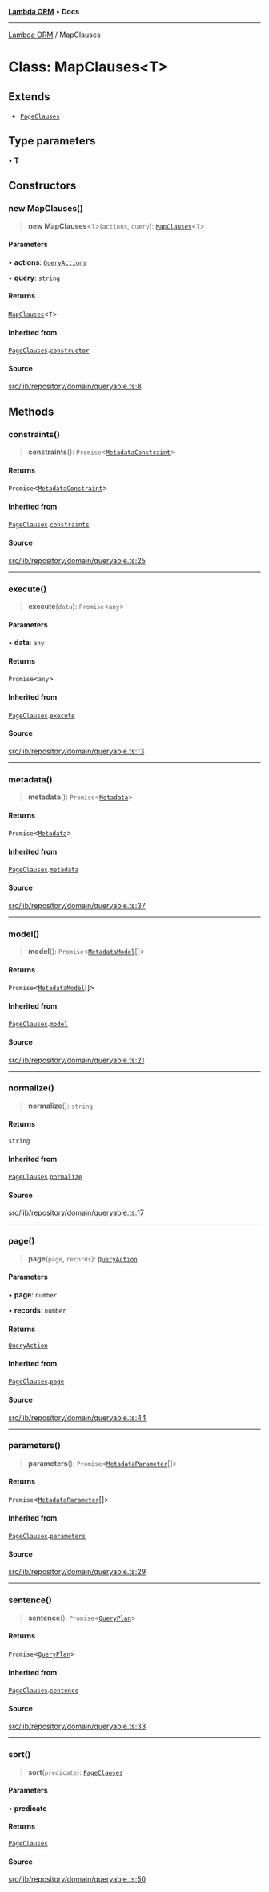 [**Lambda ORM**](../README.md) • **Docs**

***

[Lambda ORM](../README.md) / MapClauses

# Class: MapClauses\<T\>

## Extends

- [`PageClauses`](PageClauses.md)

## Type parameters

• **T**

## Constructors

### new MapClauses()

> **new MapClauses**\<`T`\>(`actions`, `query`): [`MapClauses`](MapClauses.md)\<`T`\>

#### Parameters

• **actions**: [`QueryActions`](../interfaces/QueryActions.md)

• **query**: `string`

#### Returns

[`MapClauses`](MapClauses.md)\<`T`\>

#### Inherited from

[`PageClauses`](PageClauses.md).[`constructor`](PageClauses.md#constructors)

#### Source

[src/lib/repository/domain/queryable.ts:8](https://github.com/lambda-orm/lambdaorm-base/blob/1d2abad50f28511cd0e6125c8c883a452d54160f/src/lib/repository/domain/queryable.ts#L8)

## Methods

### constraints()

> **constraints**(): `Promise`\<[`MetadataConstraint`](../interfaces/MetadataConstraint.md)\>

#### Returns

`Promise`\<[`MetadataConstraint`](../interfaces/MetadataConstraint.md)\>

#### Inherited from

[`PageClauses`](PageClauses.md).[`constraints`](PageClauses.md#constraints)

#### Source

[src/lib/repository/domain/queryable.ts:25](https://github.com/lambda-orm/lambdaorm-base/blob/1d2abad50f28511cd0e6125c8c883a452d54160f/src/lib/repository/domain/queryable.ts#L25)

***

### execute()

> **execute**(`data`): `Promise`\<`any`\>

#### Parameters

• **data**: `any`

#### Returns

`Promise`\<`any`\>

#### Inherited from

[`PageClauses`](PageClauses.md).[`execute`](PageClauses.md#execute)

#### Source

[src/lib/repository/domain/queryable.ts:13](https://github.com/lambda-orm/lambdaorm-base/blob/1d2abad50f28511cd0e6125c8c883a452d54160f/src/lib/repository/domain/queryable.ts#L13)

***

### metadata()

> **metadata**(): `Promise`\<[`Metadata`](../interfaces/Metadata.md)\>

#### Returns

`Promise`\<[`Metadata`](../interfaces/Metadata.md)\>

#### Inherited from

[`PageClauses`](PageClauses.md).[`metadata`](PageClauses.md#metadata)

#### Source

[src/lib/repository/domain/queryable.ts:37](https://github.com/lambda-orm/lambdaorm-base/blob/1d2abad50f28511cd0e6125c8c883a452d54160f/src/lib/repository/domain/queryable.ts#L37)

***

### model()

> **model**(): `Promise`\<[`MetadataModel`](../interfaces/MetadataModel.md)[]\>

#### Returns

`Promise`\<[`MetadataModel`](../interfaces/MetadataModel.md)[]\>

#### Inherited from

[`PageClauses`](PageClauses.md).[`model`](PageClauses.md#model)

#### Source

[src/lib/repository/domain/queryable.ts:21](https://github.com/lambda-orm/lambdaorm-base/blob/1d2abad50f28511cd0e6125c8c883a452d54160f/src/lib/repository/domain/queryable.ts#L21)

***

### normalize()

> **normalize**(): `string`

#### Returns

`string`

#### Inherited from

[`PageClauses`](PageClauses.md).[`normalize`](PageClauses.md#normalize)

#### Source

[src/lib/repository/domain/queryable.ts:17](https://github.com/lambda-orm/lambdaorm-base/blob/1d2abad50f28511cd0e6125c8c883a452d54160f/src/lib/repository/domain/queryable.ts#L17)

***

### page()

> **page**(`page`, `records`): [`QueryAction`](QueryAction.md)

#### Parameters

• **page**: `number`

• **records**: `number`

#### Returns

[`QueryAction`](QueryAction.md)

#### Inherited from

[`PageClauses`](PageClauses.md).[`page`](PageClauses.md#page)

#### Source

[src/lib/repository/domain/queryable.ts:44](https://github.com/lambda-orm/lambdaorm-base/blob/1d2abad50f28511cd0e6125c8c883a452d54160f/src/lib/repository/domain/queryable.ts#L44)

***

### parameters()

> **parameters**(): `Promise`\<[`MetadataParameter`](../interfaces/MetadataParameter.md)[]\>

#### Returns

`Promise`\<[`MetadataParameter`](../interfaces/MetadataParameter.md)[]\>

#### Inherited from

[`PageClauses`](PageClauses.md).[`parameters`](PageClauses.md#parameters)

#### Source

[src/lib/repository/domain/queryable.ts:29](https://github.com/lambda-orm/lambdaorm-base/blob/1d2abad50f28511cd0e6125c8c883a452d54160f/src/lib/repository/domain/queryable.ts#L29)

***

### sentence()

> **sentence**(): `Promise`\<[`QueryPlan`](../interfaces/QueryPlan.md)\>

#### Returns

`Promise`\<[`QueryPlan`](../interfaces/QueryPlan.md)\>

#### Inherited from

[`PageClauses`](PageClauses.md).[`sentence`](PageClauses.md#sentence)

#### Source

[src/lib/repository/domain/queryable.ts:33](https://github.com/lambda-orm/lambdaorm-base/blob/1d2abad50f28511cd0e6125c8c883a452d54160f/src/lib/repository/domain/queryable.ts#L33)

***

### sort()

> **sort**(`predicate`): [`PageClauses`](PageClauses.md)

#### Parameters

• **predicate**

#### Returns

[`PageClauses`](PageClauses.md)

#### Source

[src/lib/repository/domain/queryable.ts:50](https://github.com/lambda-orm/lambdaorm-base/blob/1d2abad50f28511cd0e6125c8c883a452d54160f/src/lib/repository/domain/queryable.ts#L50)
